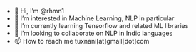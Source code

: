 - 👋 Hi, I’m @rhmn1
- 👀 I’m interested in Machine Learning, NLP in particular
- 🌱 I’m currently learning Tensorflow and related ML libraries
- 💞️ I’m looking to collaborate on NLP in Indic languages
- 📫 How to reach me tuxnani[at]gmail[dot]com

<!---
rhmn1/rhmn1 is a ✨ special ✨ repository because its `README.md` (this file) appears on your GitHub profile.
You can click the Preview link to take a look at your changes.
--->
